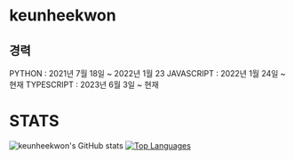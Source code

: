 # keunheekwon

## 경력
PYTHON : 2021년 7월 18일 ~ 2022년 1월 23
JAVASCRIPT : 2022년 1월 24일 ~ 현재
TYPESCRIPT : 2023년 6월 3일 ~ 현재



# STATS

![keunheekwon's GitHub stats](https://github-readme-stats.vercel.app/api?username=keunheekwon&show_icons=true)
[![Top Languages](https://github-readme-stats.vercel.app/api/top-langs/?username=keunheekwon&layout=compact)](https://github.com/keunheekwon/github-readme-stats)
